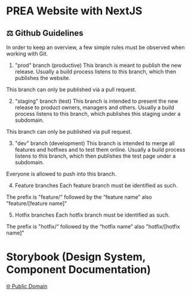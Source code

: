 # PREA Website with NextJS

## ⚖️ Github Guidelines

In order to keep an overview, a few simple rules must be observed when working with Git.

1. "prod" branch (productive)
   This branch is meant to publish the new release. Usually a build process listens to this branch, which then publishes the website.

This branch can only be published via a pull request.

2. "staging" branch (test)
   This branch is intended to present the new release to product owners, managers and others. Usually a build process listens to this branch, which publishes this staging under a subdomain.

This branch can only be published via pull request.

3. "dev" branch (development)
   This branch is intended to merge all features and hotfixes and to test them online. Usually a build process listens to this branch, which then publishes the test page under a subdomain.

Everyone is allowed to push into this branch.

4. Feature branches
   Each feature branch must be identified as such.

The prefix is "feature/“ followed by the “feature name” also "feature/[feature name]"

5. Hotfix branches
   Each hotfix branch must be identified as such.

The prefix is "hotfix/“ followed by the “hotfix name” also "hotfix/[hotfix name]"

# Storybook (Design System, Component Documentation)

[🌐 Public Domain](https://preaestate.github.io/prea_website_relaunch_next/)
